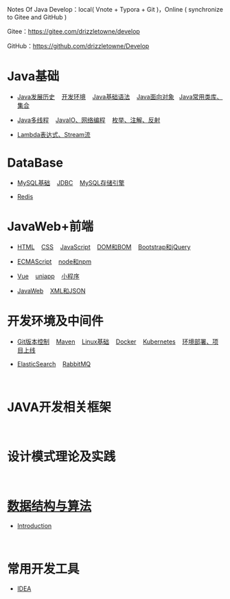 Notes Of Java Develop：local( Vnote + Typora + Git )，Online ( synchronize to Gitee and GitHub )

Gitee：https://gitee.com/drizzletowne/develop

GitHub：https://github.com/drizzletowne/Develop

# Java基础

* [Java发展历史](JavaSE/detail/history.md) &nbsp;&nbsp; [开发环境](JavaSE/detail/env.md) &nbsp;&nbsp; [Java基础语法](JavaSE/base.md)  &nbsp;&nbsp;  [Java面向对象](JavaSE/oop.md)&nbsp;&nbsp;  [Java常用类库、集合](JavaSE/classlib.md) &nbsp;&nbsp; 

*  [Java多线程](JavaSE/thread.md) &nbsp;&nbsp;   [JavaIO、网络编程](JavaSE/JavaIO.md) &nbsp;&nbsp;  [枚举、注解、反射](JavaSE/senior.md) &nbsp;&nbsp; 

*  [Lambda表达式、Stream流](JavaSE/lambda.md) &nbsp;&nbsp; 


# DataBase

*  [MySQL基础](Database/mysql-1.md) &nbsp;&nbsp;    [JDBC](Database/jdbc.md) &nbsp;&nbsp;   [MySQL存储引擎](Database/innodb.md) &nbsp;&nbsp;  

* [Redis](Database/Redis.md)




# JavaWeb+前端

* [HTML](Web/HTML.md) &nbsp;&nbsp;   [CSS](Web/CSS.md) &nbsp;&nbsp;  [JavaScript](Web/JavaScript.md) &nbsp;&nbsp;   [DOM和BOM](Web/WebAPI.md) &nbsp;&nbsp;   [Bootstrap和jQuery](Web/frame.md) &nbsp;&nbsp;  

* [ECMAScript](Web/ES6.md) &nbsp;&nbsp;   [node和npm](Web/nodejs.md) &nbsp;&nbsp;   

* [Vue](Web/Vue.md) &nbsp;&nbsp;   [uniapp](Web/uniapp.md) &nbsp;&nbsp;   [小程序](Web/小程序.md) &nbsp;&nbsp;   

* [JavaWeb](Web/JavaWeb.md) &nbsp;&nbsp;  [XML和JSON](Web/XML.md) &nbsp;&nbsp;  



# 开发环境及中间件

* [Git版本控制](Environment/Git.md) &nbsp;&nbsp;  [Maven](Environment/maven.md) &nbsp;&nbsp; [Linux基础](Environment/Linux.md) &nbsp;&nbsp;  [Docker](Environment/Docker.md) &nbsp;&nbsp; [Kubernetes](Environment/kubernetes.md) &nbsp;&nbsp; [环境部署、项目上线](Environment/deployment.md) &nbsp;&nbsp;

* [ElasticSearch](Environment/ElasticSearch.md) &nbsp;&nbsp; [RabbitMQ](Environment/RabbitMQ.md) &nbsp;&nbsp; 



<br/>

# JAVA开发相关框架


<br/>

# 设计模式理论及实践



<br/>


# [数据结构与算法](DataStructure/introduction.md)

* [Introduction](DataStructure/introduction.md)







<br/>


# 常用开发工具

* [IDEA](Tools/idea.md)